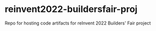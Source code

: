 # reinvent2022-buildersfair-proj
Repo for hosting code artifacts for reInvent 2022 Builders' Fair project
